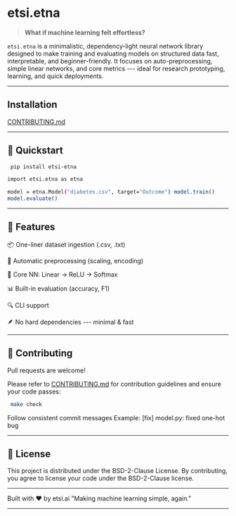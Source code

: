 # etsi.etna

> **What if machine learning felt effortless?**

`etsi.etna` is a minimalistic, dependency-light neural network library
designed to make training and evaluating models on structured data fast,
interpretable, and beginner-friendly. It focuses on auto-preprocessing,
simple linear networks, and core metrics --- ideal for research
prototyping, learning, and quick deployments.

------------------------------------------------------------------------
## Installation

[CONTRIBUTING.md](https://github.com/etsi-ai/etna/blob/main/INSTALL.md)

------------------------------------------------------------------------

## 🚀 Quickstart

```bash
 pip install etsi-etna
```

```bash 
import etsi.etna as etna

model = etna.Model("diabetes.csv", target="Outcome") model.train()
model.evaluate()
```
------------------------------------------------------------------------

## 🔮 Features

📦 One-liner dataset ingestion (.csv, .txt)

🧼 Automatic preprocessing (scaling, encoding)

🧠 Core NN: Linear → ReLU → Softmax

📊 Built-in evaluation (accuracy, F1)

🔍 CLI support

🪶 No hard dependencies --- minimal & fast

------------------------------------------------------------------------


## 🤝 Contributing

Pull requests are welcome!

Please refer to [CONTRIBUTING.md](https://github.com/etsi-ai/etna/blob/main/CONTRIBUTING.md) for contribution guidelines and ensure
your code passes:

```bash
 make check 
```


Follow consistent commit messages 
Example: \[fix\] model.py: fixed one-hot bug

------------------------------------------------------------------------


## 📄 License

This project is distributed under the BSD-2-Clause License.
By contributing, you agree to license your code under the BSD-2-Clause license.


------------------------------------------------------------------------


Built with ❤️ by etsi.ai "Making machine learning simple, again."


------------------------------------------------------------------------

